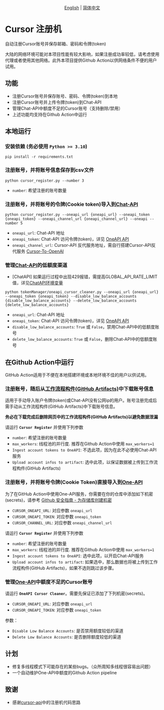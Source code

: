 <p align="center">
  <span>
   <a href="https://github.com/JiuZ-Chn/CursorRegister/blob/main/README.md">English</a>  | 
   <a href="https://github.com/JiuZ-Chn/CursorRegister/blob/main/README.zh_CN.md">简体中文</a>
  </span>
<p>

# Cursor 注册机

自动注册Cursor账号并保存邮箱、密码和令牌(token)

大陆的网络环境可能对本项目性能有较大影响，如果注册成功率较低，请考虑使用代理或者使用其他网络。此外本项目提供Github Action以供网络条件不便的用户试用。

## 功能

- 注册Cursor账号并保存账号、密码、令牌(token)到本地
- 注册Cursor账号并上传令牌(token)到Chat-API
- 管理Chat-API中额度不足的Cursor账号（支持删除/禁用）
- 上述功能均支持在Github Action中运行

## 本地运行

### 安装依赖 **(务必使用 `Python >= 3.10`)**

```
pip install -r requirements.txt
```

### 注册账号，并将账号信息保存到csv文件

```
python cursor_register.py --number 3
```
- `number`: 希望注册的账号数量

### 注册账号，并将账号的令牌(Cookie token)导入到[Chat-API](https://github.com/ai365vip/chat-api)

```
python cursor_register.py --oneapi_url {oneapi_url} --oneapi_token {oneapi_token} --oneapi_channel_url {oneapi_channel_url} --oneapi --number 5
```
- `oneapi_url`: Chat-API 地址
- `oneapi_token`: Chat-API 访问令牌(token)，详见 [OneAPI API](https://github.com/songquanpeng/one-api/blob/main/docs/API.md)
- `oneapi_channel_url`: Cursor-API 反代服务地址，需自行搭建Cursor-API反代服务 [Cursor-To-OpenAI](https://github.com/JiuZ-Chn/Cursor-To-OpenAI)

### 管理[Chat-API](https://github.com/ai365vip/chat-api)的低额度渠道 

- [ChatAPI] 如果运行过程中出现429报错，需提高GLOBAL_API_RATE_LIMIT值，详见[ChatAPI环境变量](https://github.com/ai365vip/chat-api?tab=readme-ov-file#%E7%8E%AF%E5%A2%83%E5%8F%98%E9%87%8F)

```
python tokenManager/oneapi_cursor_cleaner.py --oneapi_url {oneapi_url} --oneapi_token {oneapi_token} --disable_low_balance_accounts {disable_low_balance_accounts} --delete_low_balance_accounts {delete_low_balance_accounts}
```
- `oneapi_url`: Chat-API 地址
- `oneapi_token`: Chat-API 访问令牌(token)，详见 [OneAPI API](https://github.com/songquanpeng/one-api/blob/main/docs/API.md)
- `disable_low_balance_accounts`: `True` 或 `False`，禁用Chat-API中的低额度账号
- `delete_low_balance_accounts`: `True` 或 `False`，删除Chat-API中的低额度账号

## 在Github Action中运行

GitHub Action适用于不便在本地搭建环境或本地环境不佳的用户以供试用。

### 注册账号，随后从[工作流程构件(GitHub Artifacts)](https://docs.github.com/zh/actions/managing-workflow-runs-and-deployments/managing-workflow-runs/downloading-workflow-artifacts)中下载账号信息

适用于手动导入账户令牌(token)或Chat-API没有公网ip的用户。账号注册完成后需手动从工作流程构件(GitHub Artifacts)中下载账号信息。

**务必在下载完成后删除网页中的工作流程构件(GitHub Artifacts)以避免数据泄漏**

请运行 **`Cursor Register`** 并使用下列参数
- `number`: 希望注册的账号数量
- `max_workers`: 线程池的并行度. 推荐在Github Action中使用 `max_workers=1`
- `Ingest account tokens to OneAPI`: 不选此项，因为在此不必使用Chat-API服务
- `Upload account infos to artifact`: 选中此项，以保证数据被上传到工作流程构件(GitHub Artifacts)
 
### 注册账号，并将账号令牌(Cookie Token)直接导入到[One-API](https://github.com/songquanpeng/one-api)

为了在GitHub Action中使用One-API服务，你需要在你的仓库中添加如下机密(secrets)，请参考 [Github 安全指南 - 为存储库创建机密](https://docs.github.com/zh/actions/security-for-github-actions/security-guides/using-secrets-in-github-actions#creating-secrets-for-a-repository)

- `CURSOR_ONEAPI_URL`: 对应参数 `oneapi_url`
- `CURSOR_ONEAPI_TOKEN`: 对应参数 `oneapi_token`
- `CURSOR_CHANNEL_URL`: 对应参数 `oneapi_channel_url`

请运行 **`Cursor Register`** 并使用下列参数
- `number`: 希望注册的账号数量
- `max_workers`: 线程池的并行度. 推荐在Github Action中使用 `max_workers=1`
- `Ingest account tokens to OneAPI`: 选中此项，以开启Chat-API服务
- `Upload account infos to artifact`: 如果选中，那么数据也将被上传到工作流程构件(GitHub Artifacts)，如果不选则跳过该步骤。
 
### 管理[One-API](https://github.com/songquanpeng/one-api)中额度不足的Cursor账号 

请运行 **`OneAPI Cursor Cleaner`**。需要先保证已添加了下列机密(secrets)。

- `CURSOR_ONEAPI_URL`: 对应参数 `oneapi_url`
- `CURSOR_ONEAPI_TOKEN`: 对应参数 `oneapi_token`

参数：
- `Disable Low Balance Accounts`: 是否禁用额度较低的渠道
- `Delete Low Balance Accounts`: 是否删除额度较低的渠道

## 计划
- 修复多线程模式下可能存在的某些bugs。（众所周知多线程很容易出问题）
- 一个自动维护One-API中额度的Github Action pipeline

## 致谢
- 感谢[cursor-api](https://github.com/Old-Camel/cursor-api/)中的注册机代码思路
